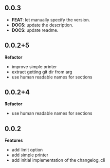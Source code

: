 ## 0.0.3

 - **FEAT**: let manually specify the version.
 - **DOCS**: update the description.
 - **DOCS**: update readme.

## 0.0.2+5

**Refactor**

- improve simple printer
- extract getting git dir from arg
- use human readable names for sections

## 0.0.2+4

**Refactor**

- use human readable names for sections

## 0.0.2

**Features**

- add limit option
- add simple printer
- add initial implementation of the changelog_cli
